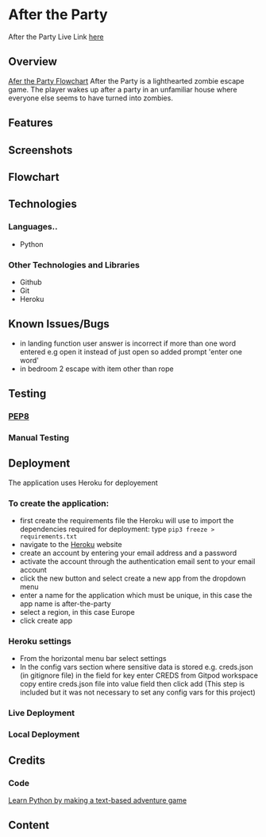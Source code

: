 # After the Party
After the Party Live Link [here](https://after-the-party.herokuapp.com/)
## Overview
[Afer the Party Flowchart](https://github.com/siobhanlgorman/After-the-Party/blob/main/documentation/After%20the%20party.png)
After the Party is a lighthearted zombie escape game. The player wakes up after a party in an unfamiliar house where everyone else seems to have turned into zombies.
## Features
## Screenshots
## Flowchart
## Technologies
### Languages.. 
  * Python
### Other Technologies and Libraries
* Github
* Git
* Heroku
## Known Issues/Bugs

  * in landing function user answer is incorrect if more than one word entered e.g open it instead of just open so added prompt 'enter one word'
  * in bedroom 2 escape with item other than rope
## Testing
### [PEP8](http://pep8online.com/)
### Manual Testing
## Deployment
The application uses Heroku for deployement

### To create the application:
* first create the requirements file the Heroku will use to import the dependencies required for deployment: type `pip3 freeze > requirements.txt`
* navigate to the [Heroku](https://www.heroku.com/) website
* create an account by entering your email address and a password
* activate the account through the authentication email sent to your email account
* click the new button and select create a new app from the dropdown menu
* enter a name for the application which must be unique, in this case the app name is after-the-party
* select a region, in this case Europe
* click create app

### Heroku settings
* From the horizontal menu bar select settings
* In the config vars section where sensitive data is stored e.g. creds.json (in gitignore file) in the field for key enter CREDS from Gitpod workspace copy entire creds.json file into value field then click add (This step is included but it was not necessary to set any config vars for this project)

### Live Deployment
### Local Deployment
## Credits
### Code
  [Learn Python by making a text-based adventure game](https://coding-grace-guide.readthedocs.io/en/latest/guide/lessonplans/beginners-python-text-based-adventure.html)
## Content